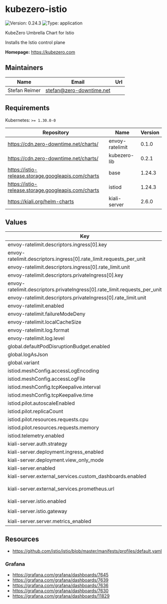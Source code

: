 # kubezero-istio

![Version: 0.24.3](https://img.shields.io/badge/Version-0.24.3-informational?style=flat-square) ![Type: application](https://img.shields.io/badge/Type-application-informational?style=flat-square)

KubeZero Umbrella Chart for Istio

Installs the Istio control plane

**Homepage:** <https://kubezero.com>

## Maintainers

| Name | Email | Url |
| ---- | ------ | --- |
| Stefan Reimer | <stefan@zero-downtime.net> |  |

## Requirements

Kubernetes: `>= 1.30.0-0`

| Repository | Name | Version |
|------------|------|---------|
| https://cdn.zero-downtime.net/charts/ | envoy-ratelimit | 0.1.0 |
| https://cdn.zero-downtime.net/charts/ | kubezero-lib | 0.2.1 |
| https://istio-release.storage.googleapis.com/charts | base | 1.24.3 |
| https://istio-release.storage.googleapis.com/charts | istiod | 1.24.3 |
| https://kiali.org/helm-charts | kiali-server | 2.6.0 |

## Values

| Key | Type | Default | Description |
|-----|------|---------|-------------|
| envoy-ratelimit.descriptors.ingress[0].key | string | `"remote_address"` |  |
| envoy-ratelimit.descriptors.ingress[0].rate_limit.requests_per_unit | int | `10` |  |
| envoy-ratelimit.descriptors.ingress[0].rate_limit.unit | string | `"second"` |  |
| envoy-ratelimit.descriptors.privateIngress[0].key | string | `"remote_address"` |  |
| envoy-ratelimit.descriptors.privateIngress[0].rate_limit.requests_per_unit | int | `10` |  |
| envoy-ratelimit.descriptors.privateIngress[0].rate_limit.unit | string | `"second"` |  |
| envoy-ratelimit.enabled | bool | `false` |  |
| envoy-ratelimit.failureModeDeny | bool | `false` |  |
| envoy-ratelimit.localCacheSize | int | `1048576` |  |
| envoy-ratelimit.log.format | string | `"json"` |  |
| envoy-ratelimit.log.level | string | `"warn"` |  |
| global.defaultPodDisruptionBudget.enabled | bool | `false` |  |
| global.logAsJson | bool | `true` |  |
| global.variant | string | `"distroless"` |  |
| istiod.meshConfig.accessLogEncoding | string | `"JSON"` |  |
| istiod.meshConfig.accessLogFile | string | `"/dev/stdout"` |  |
| istiod.meshConfig.tcpKeepalive.interval | string | `"60s"` |  |
| istiod.meshConfig.tcpKeepalive.time | string | `"120s"` |  |
| istiod.pilot.autoscaleEnabled | bool | `false` |  |
| istiod.pilot.replicaCount | int | `1` |  |
| istiod.pilot.resources.requests.cpu | string | `"100m"` |  |
| istiod.pilot.resources.requests.memory | string | `"128Mi"` |  |
| istiod.telemetry.enabled | bool | `false` |  |
| kiali-server.auth.strategy | string | `"anonymous"` |  |
| kiali-server.deployment.ingress_enabled | bool | `false` |  |
| kiali-server.deployment.view_only_mode | bool | `true` |  |
| kiali-server.enabled | bool | `false` |  |
| kiali-server.external_services.custom_dashboards.enabled | bool | `false` |  |
| kiali-server.external_services.prometheus.url | string | `"http://metrics-kube-prometheus-st-prometheus.monitoring:9090"` |  |
| kiali-server.istio.enabled | bool | `false` |  |
| kiali-server.istio.gateway | string | `"istio-ingress/private-ingressgateway"` |  |
| kiali-server.server.metrics_enabled | bool | `false` |  |

## Resources

- https://github.com/istio/istio/blob/master/manifests/profiles/default.yaml

### Grafana
- https://grafana.com/grafana/dashboards/7645
- https://grafana.com/grafana/dashboards/7639
- https://grafana.com/grafana/dashboards/7636
- https://grafana.com/grafana/dashboards/7630
- https://grafana.com/grafana/dashboards/11829
